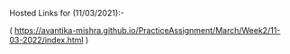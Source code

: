 Hosted Links for (11/03/2021):-

( https://avantika-mishra.github.io/PracticeAssignment/March/Week2/11-03-2022/index.html )
